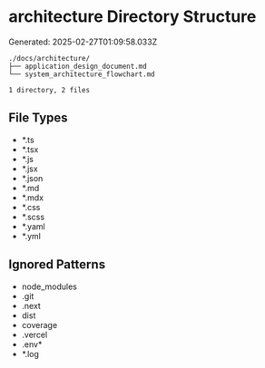 # architecture Directory Structure
Generated: 2025-02-27T01:09:58.033Z

```
./docs/architecture/
├── application_design_document.md
└── system_architecture_flowchart.md

1 directory, 2 files

```

## File Types
- *.ts
- *.tsx
- *.js
- *.jsx
- *.json
- *.md
- *.mdx
- *.css
- *.scss
- *.yaml
- *.yml

## Ignored Patterns
- node_modules
- .git
- .next
- dist
- coverage
- .vercel
- .env*
- *.log
